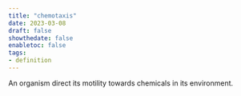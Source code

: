 ```yaml
---
title: "chemotaxis"
date: 2023-03-08
draft: false
showthedate: false
enabletoc: false
tags:
- definition
---
```


An organism direct its motility towards chemicals in its environment. 